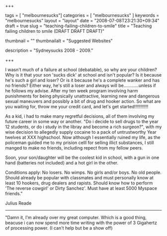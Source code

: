 
+++

tags = [ "melbournesucks"]
categories = [ "melbournesucks" ]
keywords = "melbournesucks"
layout = "layout"
date = "2008-07-08T23:21:30+09:34"
draft = true
slug = "teaching-failing-children-to-smile"
title = "Teaching failing children to smile (DRAFT DRAFT DRAFT)"

thumbnail = ""
thumbnailalt = "Suggested Websites"

description = "Sydneysucks 2008 - 2009."

+++

I wasn't much of a failure at school (debatable), so why are your children? Why is it that your son 'sucks dick' at school and isn't popular? Is it because he's such a girl and loser? Or is it because he's a complete wanker and has no friends? Either way, he's still a loser and always will be............unless if he follows my advise. After my ten week program involving harm punishments for being physically unattractive, learning new and dangerous sexual maneuvers and possibly a bit of drug and hooker action. So what are you waiting for, throw me your credit card, and let's get started!!!!!!!!!!!

As a kid, i had to make many regretful decisions, all of them involving my future career in some way or another. "Do i decide to sell drugs to the year 12 students, or do i study in the libray and become a rich surgeon?", with my wise decision to allegedly supply cocaine to a pack of untrustworthy Year twelves at XXX highschool. Now although I essentially ruined my life, as the policeman guided me to my prision celll for selling illict substances, I still manged to make no friends, including repect from my fellow peers.


Soon, your son/daughter will be the coolest kid in school, with a gun in one hand (batteries not included) and a hot girl in the other.

Conditions apply: No losers. No wimps. No girls and/or boys. No old people. Should already be popular with classmates and must personally know at least 10 hookers, drug dealers and rapists. Should know how to perform 'The reverse cowgirl' or Dirty Sanchez'. Must have at least 5000 Myspace friends."

Julius Reade
_______________________________________________________

"Damn it, I'm already over my great computer. Which is a good thing, beacuse i can now spend more time writing with the power of 3 Gigahertz of processing power. (I can't help but be a show off) 